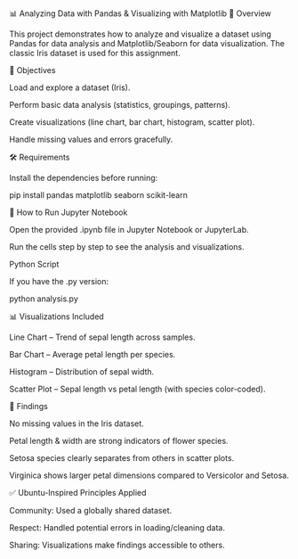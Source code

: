 📊 Analyzing Data with Pandas & Visualizing with Matplotlib
📌 Overview

This project demonstrates how to analyze and visualize a dataset using Pandas for data analysis and Matplotlib/Seaborn for data visualization.
The classic Iris dataset is used for this assignment.

🎯 Objectives

Load and explore a dataset (Iris).

Perform basic data analysis (statistics, groupings, patterns).

Create visualizations (line chart, bar chart, histogram, scatter plot).

Handle missing values and errors gracefully.

🛠️ Requirements

Install the dependencies before running:

pip install pandas matplotlib seaborn scikit-learn

🚀 How to Run
Jupyter Notebook

Open the provided .ipynb file in Jupyter Notebook or JupyterLab.

Run the cells step by step to see the analysis and visualizations.

Python Script

If you have the .py version:

python analysis.py

📊 Visualizations Included

Line Chart – Trend of sepal length across samples.

Bar Chart – Average petal length per species.

Histogram – Distribution of sepal width.

Scatter Plot – Sepal length vs petal length (with species color-coded).

📝 Findings

No missing values in the Iris dataset.

Petal length & width are strong indicators of flower species.

Setosa species clearly separates from others in scatter plots.

Virginica shows larger petal dimensions compared to Versicolor and Setosa.

✅ Ubuntu-Inspired Principles Applied

Community: Used a globally shared dataset.

Respect: Handled potential errors in loading/cleaning data.

Sharing: Visualizations make findings accessible to others.
